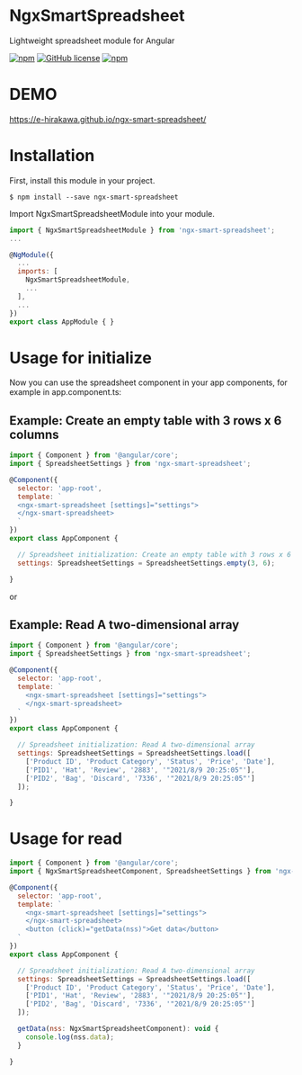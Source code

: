 # NgxSmartSpreadsheet
Lightweight spreadsheet module for Angular

[![npm](https://img.shields.io/npm/v/ngx-smart-spreadsheet.svg)](https://www.npmjs.com/package/ngx-smart-spreadsheet)
[![GitHub license](https://img.shields.io/github/license/e-hirakawa/ngx-smart-spreadsheet.svg)](https://github.com/e-hirakawa/ngx-smart-spreadsheet)
[![npm](https://img.shields.io/bundlephobia/min/ngx-smart-spreadsheet.svg)](https://www.npmjs.com/package/ngx-smart-spreadsheet)

<!-- [![npm total downloads](https://img.shields.io/npm/dt/ngx-smart-spreadsheet.svg)](https://github.com/e-hirakawa/ngx-smart-spreadsheet) -->

# DEMO
https://e-hirakawa.github.io/ngx-smart-spreadsheet/

# Installation
First, install this module in your project.
```console
$ npm install --save ngx-smart-spreadsheet
```
Import NgxSmartSpreadsheetModule into your module.
```javascript
import { NgxSmartSpreadsheetModule } from 'ngx-smart-spreadsheet';
...

@NgModule({
  ...
  imports: [
    NgxSmartSpreadsheetModule,
    ...
  ],
  ...
})
export class AppModule { }
```

# Usage for initialize
Now you can use the spreadsheet component in your app components, for example in app.component.ts:

## Example: Create an empty table with 3 rows x 6 columns
```js
import { Component } from '@angular/core';
import { SpreadsheetSettings } from 'ngx-smart-spreadsheet';

@Component({
  selector: 'app-root',
  template: `
  <ngx-smart-spreadsheet [settings]="settings">
  </ngx-smart-spreadsheet>
  `
})
export class AppComponent {

  // Spreadsheet initialization: Create an empty table with 3 rows x 6 columns
  settings: SpreadsheetSettings = SpreadsheetSettings.empty(3, 6);

}
```

or

## Example: Read A two-dimensional array
```js
import { Component } from '@angular/core';
import { SpreadsheetSettings } from 'ngx-smart-spreadsheet';

@Component({
  selector: 'app-root',
  template: `
    <ngx-smart-spreadsheet [settings]="settings">
    </ngx-smart-spreadsheet>
  `
})
export class AppComponent {

  // Spreadsheet initialization: Read A two-dimensional array
  settings: SpreadsheetSettings = SpreadsheetSettings.load([
    ['Product ID', 'Product Category', 'Status', 'Price', 'Date'],
    ['PID1', 'Hat', 'Review', '2883', '"2021/8/9 20:25:05"'],
    ['PID2', 'Bag', 'Discard', '7336', '"2021/8/9 20:25:05"']
  ]);

}
```

# Usage for read
```js
import { Component } from '@angular/core';
import { NgxSmartSpreadsheetComponent, SpreadsheetSettings } from 'ngx-smart-spreadsheet';

@Component({
  selector: 'app-root',
  template: `
    <ngx-smart-spreadsheet [settings]="settings">
    </ngx-smart-spreadsheet>
    <button (click)="getData(nss)">Get data</button>
  `
})
export class AppComponent {

  // Spreadsheet initialization: Read A two-dimensional array
  settings: SpreadsheetSettings = SpreadsheetSettings.load([
    ['Product ID', 'Product Category', 'Status', 'Price', 'Date'],
    ['PID1', 'Hat', 'Review', '2883', '"2021/8/9 20:25:05"'],
    ['PID2', 'Bag', 'Discard', '7336', '"2021/8/9 20:25:05"']
  ]);

  getData(nss: NgxSmartSpreadsheetComponent): void {
    console.log(nss.data);
  }

}
```
